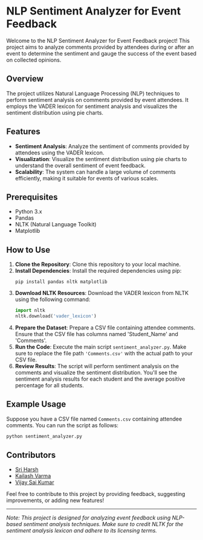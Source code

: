 # NLP Sentiment Analyzer for Event Feedback

Welcome to the NLP Sentiment Analyzer for Event Feedback project! This project aims to analyze comments provided by attendees during or after an event to determine the sentiment and gauge the success of the event based on collected opinions.

## Overview
The project utilizes Natural Language Processing (NLP) techniques to perform sentiment analysis on comments provided by event attendees. It employs the VADER lexicon for sentiment analysis and visualizes the sentiment distribution using pie charts.

## Features
- **Sentiment Analysis**: Analyze the sentiment of comments provided by attendees using the VADER lexicon.
- **Visualization**: Visualize the sentiment distribution using pie charts to understand the overall sentiment of event feedback.
- **Scalability**: The system can handle a large volume of comments efficiently, making it suitable for events of various scales.

## Prerequisites
- Python 3.x
- Pandas
- NLTK (Natural Language Toolkit)
- Matplotlib

## How to Use
1. **Clone the Repository**: Clone this repository to your local machine.
2. **Install Dependencies**: Install the required dependencies using pip:
   ```
   pip install pandas nltk matplotlib
   ```
3. **Download NLTK Resources**: Download the VADER lexicon from NLTK using the following command:
   ```python
   import nltk
   nltk.download('vader_lexicon')
   ```
4. **Prepare the Dataset**: Prepare a CSV file containing attendee comments. Ensure that the CSV file has columns named 'Student_Name' and 'Comments'.
5. **Run the Code**: Execute the main script `sentiment_analyzer.py`. Make sure to replace the file path `'Comments.csv'` with the actual path to your CSV file.
6. **Review Results**: The script will perform sentiment analysis on the comments and visualize the sentiment distribution. You'll see the sentiment analysis results for each student and the average positive percentage for all students.

## Example Usage
Suppose you have a CSV file named `Comments.csv` containing attendee comments. You can run the script as follows:
```python
python sentiment_analyzer.py
```

## Contributors
- [Sri Harsh](https://github.com/sriharsh-2003)
- [Kailash Varma](https://github.com/kailash123varma)
- [Vijay Sai Kumar](https://github.com/vijay-svsk)

Feel free to contribute to this project by providing feedback, suggesting improvements, or adding new features!

---
*Note: This project is designed for analyzing event feedback using NLP-based sentiment analysis techniques. Make sure to credit NLTK for the sentiment analysis lexicon and adhere to its licensing terms.*
